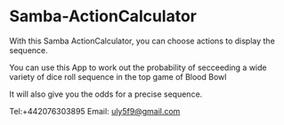# Samba-ActionCalculator

With this Samba ActionCalculator, you can choose actions to display the sequence.

You can use this App to work out the probability of secceeding a wide variety of dice roll sequence in the top game of Blood Bowl

It will also give you the odds for a precise sequence.

Tel:+442076303895
Email: uly5f9@gmail.com
